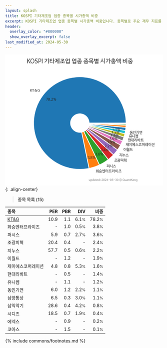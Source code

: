 ```yaml
---
layout: splash
title: KOSPI 기타제조업 업종 종목별 시가총액 비중
excerpt: KOSPI 기타제조업 업종 종목별 시가총액 비중입니다. 종목별로 주요 재무 지표를 함께 표시합니다.
header:
  overlay_color: "#800000"
  show_overlay_excerpt: false
last_modified_at: 2024-05-30
---
```



![KOSPI 기타제조업 업종 종목별 시가총액 비중](/stats/sector/images/kospi_업종_기타제조업_종목.png){: .align-center}


> **종목 목록 (15)**<a id="list"></a>

| **종목** | **PER** | **PBR** | **DIV** | **비중** |
| :------- | ------: | ------: | ------: | -------: |
| [KT&G](/033780/) | 10.9 | 1.1 | 6.1<small>%</small> | 78.2<small>%</small> |
| 화승엔터프라이즈 | - | 1.0 | 0.5<small>%</small> | 3.8<small>%</small> |
| 퍼시스 | 5.9 | 0.7 | 2.7<small>%</small> | 3.6<small>%</small> |
| 조광피혁 | 20.4 | 0.4 | - | 2.4<small>%</small> |
| 지누스 | 57.7 | 0.5 | 0.6<small>%</small> | 2.2<small>%</small> |
| 이월드 | - | 1.2 | - | 1.9<small>%</small> |
| 제이에스코퍼레이션 | 4.8 | 0.8 | 5.3<small>%</small> | 1.6<small>%</small> |
| 현대리바트 | - | 0.5 | - | 1.4<small>%</small> |
| 유니켐 | - | 1.1 | - | 1.2<small>%</small> |
| 동인기연 | 6.0 | 1.2 | 2.2<small>%</small> | 1.1<small>%</small> |
| 삼양통상 | 6.5 | 0.3 | 3.0<small>%</small> | 1.1<small>%</small> |
| 삼익악기 | 28.6 | 0.4 | 4.2<small>%</small> | 0.8<small>%</small> |
| 시디즈 | 18.5 | 0.7 | 1.9<small>%</small> | 0.4<small>%</small> |
| 에넥스 | - | 0.9 | - | 0.2<small>%</small> |
| 코아스 | - | 1.5 | - | 0.1<small>%</small> |

{% include commons/footnotes.md %}